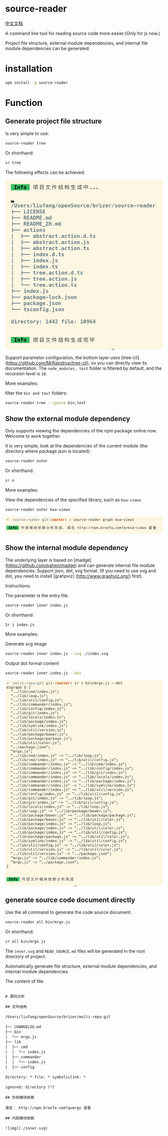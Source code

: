 # source-reader

[中文文档](./README_ZH.md)

A command line tool for reading source code more easier.(Only for js now.) 

Project file structure, external module dependencies, and internal file module dependencies can be generated.

# installation

``` bash
npm install -g source-reader
```


# Function

## Generate project file structure

Is very simple to use:

``` bash
source-reader tree
```

Or shorthand:

``` bash
sr tree
```


The following effects can be achieved:

<img src="https://raw.githubusercontent.com/brizer/graph-bed/master/img/20191016153134.png"/>

Support parameter configuration, the bottom layer uses [tree-cli] (https://github.com/MrRaindrop/tree-cli), so you can directly view its documentation. The `node_modules, test` folder is filtered by default, and the recursion level is `10`.

More examples:

filter the `bin and test` folders:

``` bash
source-reader tree --ignore bin,test
```

## Show the external module dependency

Only supports viewing the dependencies of the npm package online now. Welcome to work together.

It is very simple, look at the dependencies of the current module (the directory where package.json is located):

``` bash
source-reader outer
```

Or shorthand:

``` bash
sr o
```

More examples:

View the dependencies of the specified library, such as `koa-views`

``` bash
source-reader outer koa-views
```

<img src="https://raw.githubusercontent.com/brizer/graph-bed/master/img/20191022144310.png"/>

## Show the internal module dependency

The underlying layer is based on [madge] (https://github.com/pahen/madge) and can generate internal file module dependencies. Support json, dot, svg format. (If you need to use svg and dot, you need to install [grahpviz] (http://www.graphviz.org/) first).


Instructions:

The parameter is the entry file.

``` bash
source-reader inner index.js
```

Or shorthand:

``` bash
Sr i index.js
```

More examples:

Generate svg image

``` bash
source-reader inner index.js --svg ./index.svg
```

Output dot format content

``` bash
source-reader inner index.js --dot
```

<img src="https://raw.githubusercontent.com/brizer/graph-bed/master/img/20191022162516.png"/>


## generate source code document directly

Use the all command to generate the code source  document.

``` bash
source-reader all bin/mrgx.js
```

Or shorthand:

``` bash
sr all bin/mrgx.js
```

The `inner.svg` and `READ_SOURCE.md` files will be generated in the root directory of project.

Automatically generate file structure, external module dependencies, and internal module dependencies.



The content of file:

```

# 源码分析

## 文件结构

/Users/liufang/openSource/brizer/multi-repo-git

├── CHANGELOG.md
├── bin
|  └── mrgx.js
├── lib
|  ├── cmd
|  |  └── index.js
|  ├── commander
|  |  └── index.js
|  ├── config

directory: * file: * symboliclink: *

ignored: directory (*)

## 外部模块依赖

请在： http://npm.broofa.com?q=mrgx 查看

## 内部模块依赖

![img](./inner.svg)
  
```